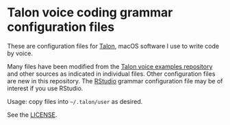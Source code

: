 # Talon voice coding grammar configuration files

These are configuration files for [Talon](https://talonvoice.com/), macOS software I use to write code by voice. 

Many files have been modified from the [Talon voice examples repository](https://github.com/talonvoice/examples) and other sources as indicated in individual files. Other configuration files are new in this repository. The [RStudio](rstudio.py) grammar configuration file may be of interest if you use RStudio.

Usage: copy files into `~/.talon/user` as desired.

See the [LICENSE](LICENSE).
